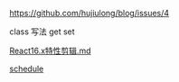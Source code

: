 https://github.com/hujiulong/blog/issues/4

class 写法 get set

[React16.x特性剪辑.md](https://github.com/MuYunyun/blog/blob/master/React/React16.x%E7%89%B9%E6%80%A7%E5%89%AA%E8%BE%91.md)

[schedule](https://github.com/MuYunyun/blog/blob/master/React/schedule.md)

